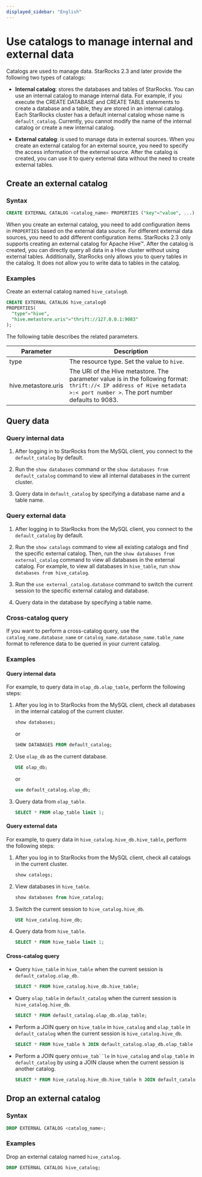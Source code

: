 ```yaml
---
displayed_sidebar: "English"
---
```


# Use catalogs to manage internal and external data

 Catalogs are used to manage data. StarRocks 2.3 and later provide the following two types of catalogs:

- **Internal catalog**: stores the databases and tables of StarRocks. You can use an internal catalog to manage internal data. For example, if you execute the CREATE DATABASE and CREATE TABLE statements to create a database and a table, they are stored in an internal catalog. Each StarRocks cluster has a default internal catalog whose name is `default_catalog`. Currently, you cannot modify the name of the internal catalog or create a new internal catalog.

- **External catalog**: is used to manage data in external sources. When you create an external catalog for an external source, you need to specify the access information of the external source. After the catalog is created, you can use it to query external data without the need to create external tables.

## Create an external catalog

### Syntax

```SQL
CREATE EXTERNAL CATALOG <catalog_name> PROPERTIES ("key"="value", ...);
```

When you create an external catalog, you need to add configuration items in `PROPERTIES` based on the external data source. For different external data sources, you need to add different configuration items. StarRocks 2.3 only supports creating an external catalog for Apache Hive™. After the catalog is created, you can directly query all data in a Hive cluster without using external tables. Additionally, StarRocks only allows you to query tables in the catalog. It does not allow you to write data to tables in the catalog.

### Examples

Create an external catalog named `hive_catalog0`.

```SQL
CREATE EXTERNAL CATALOG hive_catalog0 
PROPERTIES(
  "type"="hive", 
  "hive.metastore.uris"="thrift://127.0.0.1:9083"
);
```

The following table describes the related parameters.

| **Parameter**       | **Description**                                              |
| ------------------- | ------------------------------------------------------------ |
| type                | The resource type. Set the value to `hive`.                  |
| hive.metastore.uris | The URI of the Hive metastore. The parameter value is in the following format: `thrift://< IP address of Hive metadata >:< port number >`. The port number defaults to 9083. |

## Query data

### Query internal data

1. After logging in to StarRocks from the MySQL client, you connect to the `default_catalog` by default.

2. Run the `show databases` command or the `show databases from default_catalog` command to view all internal databases in the current cluster.

3. Query data in `default_catalog` by specifying a database name and a table name.

### Query external data

1. After logging in to StarRocks from the MySQL client, you connect to the `default_catalog` by default.

2. Run the `show catalogs` command to view all existing catalogs and find the specific external catalog. Then, run the `show databases from external_catalog` command to view all databases in the external catalog. For example, to view all databases in `hive_table`, run `show databases from hive_catalog`.

3. Run the `use external_catalog.database` command to switch the current session to the specific external catalog and database.

4. Query data in the database by specifying a table name.

### Cross-catalog query

If you want to perform a cross-catalog query, use the `catalog_name.database_name` or `catalog_name.database_name.table_name` format to reference data to be queried in your current catalog.

### Examples

#### Query internal data

For example, to query data in `olap_db.olap_table`, perform the following steps:

1. After you log in to StarRocks from the MySQL client, check all databases in the internal catalog of the current cluster.

    ```SQL
    show databases;
    ```

    or

    ```SQL
    SHOW DATABASES FROM default_catalog;
    ```

2. Use `olap_db` as the current database.

    ```SQL
    USE olap_db;
    ```

    or

    ```SQL
    use default_catalog.olap_db;
    ```

3. Query data from `olap_table`.

    ```SQL
    SELECT * FROM olap_table limit 1;
    ```

#### Query external data

For example, to query data in `hive_catalog.hive_db.hive_table`, perform the following steps:

1. After you log in to StarRocks from the MySQL client, check all catalogs in the current cluster.

    ```SQL
    show catalogs;
    ```

2. View databases in `hive_table`.

    ```SQL
    show databases from hive_catalog;
    ```

3. Switch the current session to `hive_catalog.hive_db`.

    ```SQL
    USE hive_catalog.hive_db;
    ```

4. Query data from `hive_table`.

    ```SQL
    SELECT * FROM hive_table limit 1;
    ```

#### Cross-catalog query

- Query `hive_table` in `hive_table` when the current session is `default_catalog.olap_db`.

    ```SQL
    SELECT * FROM hive_catalog.hive_db.hive_table;
    ```

- Query `olap_table` in `default_catalog` when the current session is `hive_catalog.hive_db`.

    ```SQL
    SELECT * FROM default_catalog.olap_db.olap_table;
    ```

- Perform a JOIN query on `hive_table` in `hive_catalog` and `olap_table` in `default_catalog` when the current session is `hive_catalog.hive_db`.

    ```SQL
    SELECT * FROM hive_table h JOIN default_catalog.olap_db.olap_table o WHERE h.id = o.id;
    ```

- Perform a JOIN query on`hive_tab``le` in `hive_catalog` and `olap_table` in `default_catalog` by using a JOIN clause when the current session is another catalog.

    ```SQL
    SELECT * FROM hive_catalog.hive_db.hive_table h JOIN default_catalog.olap_db.olap_table o WHERE h.id = o.id;
    ```

## Drop an external catalog

### Syntax

```SQL
DROP EXTERNAL CATALOG <catalog_name>;
```

### Examples

Drop an external catalog named `hive_catalog`.

```SQL
DROP EXTERNAL CATALOG hive_catalog;
```
